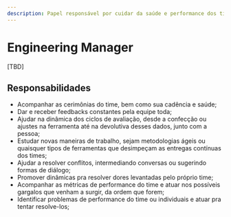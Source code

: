 ```yaml
---
description: Papel responsável por cuidar da saúde e performance dos times e pessoas
---
```


# Engineering Manager

\[TBD\]

## Responsabilidades

* Acompanhar as cerimônias do time, bem como sua cadência e saúde;
* Dar e receber feedbacks constantes pela equipe toda;
* Ajudar na dinâmica dos ciclos de avaliação, desde a confecção ou ajustes na ferramenta até na devolutiva desses dados, junto com a pessoa;
* Estudar novas maneiras de trabalho, sejam metodologias ágeis ou quaisquer tipos de ferramentas que desimpeçam as entregas contínuas dos times;
* Ajudar a resolver conflitos, intermediando conversas ou sugerindo formas de diálogo;
* Promover dinâmicas pra resolver dores levantadas pelo próprio time;
* Acompanhar as métricas de performance do time e atuar nos possíveis gargalos que venham a surgir, da ordem que forem;
* Identificar problemas de performance do time ou individuais e atuar pra tentar resolve-los;


